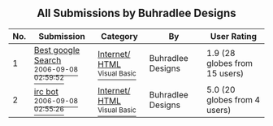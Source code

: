 ﻿<div align="center">

## All Submissions by Buhradlee Designs

</div>

No.  | Submission | Category | By   | User Rating
---- | ---------- | -------- | ---- | -----------
1 | [Best google Search<br /><sup>2006-09-08 02:59:52</sup>](https://github.com/Planet-Source-Code/buhradlee-designs-best-google-search__1-66496) | [Internet/ HTML<br /><sup>Visual Basic</sup>](../ByCategory/internet-html__1-34.md) | Buhradlee Designs | 1.9 (28 globes from 15 users)
2 | [irc bot<br /><sup>2006-09-08 02:55:26</sup>](https://github.com/Planet-Source-Code/buhradlee-designs-irc-bot__1-66497) | [Internet/ HTML<br /><sup>Visual Basic</sup>](../ByCategory/internet-html__1-34.md) | Buhradlee Designs | 5.0 (20 globes from 4 users)
